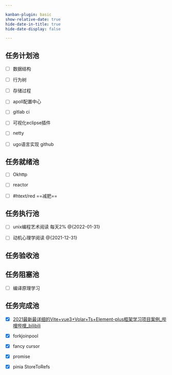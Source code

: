 ```yaml
---

kanban-plugin: basic
show-relative-date: true
hide-date-in-title: true
hide-date-display: false

---
```


## 任务计划池

- [ ] 数据结构
- [ ] 行为树
- [ ] 存储过程
- [ ] apoll配置中心
- [ ] gitlab ci
- [ ] 可视化eclipse插件
- [ ] netty<br>
- [ ] ugo语言实现 github


## 任务就绪池

- [ ] Okhttp
- [ ] reactor
- [ ] #htext/red  ==减肥==


## 任务执行池

- [ ] unix编程艺术阅读 每天2% @{2022-01-31}
- [ ] 动机心理学阅读 @{2021-12-31}


## 任务验收池



## 任务阻塞池

- [ ] 编译原理学习<br>


## 任务完成池

- [x] [2021最新最详细的Vite+vue3+Volar+Ts+Element-plus框架学习项目案例_哔哩哔哩_bilibili](https://www.bilibili.com/video/BV1QP4y1p748?p=6&spm_id_from=pageDriver)
- [x] forkjoinpool
- [x] fancy cursor
- [x] promise
- [x] pinia StoreToRefs


